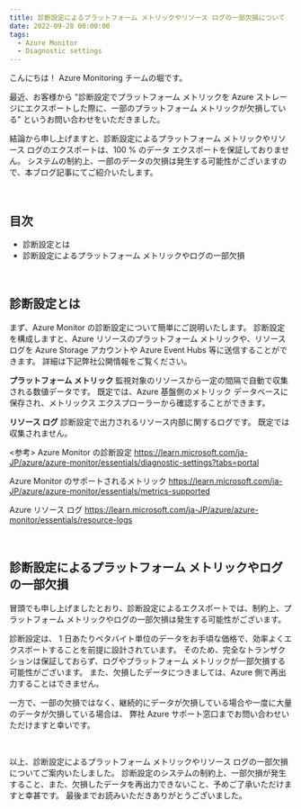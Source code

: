```yaml
---
title: 診断設定によるプラットフォーム メトリックやリソース ログの一部欠損について
date: 2022-09-28 00:00:00
tags:
  - Azure Monitor
  - Diagnostic settings
---
```


こんにちは！ Azure Monitoring チームの堀です。

最近、お客様から "診断設定でプラットフォーム メトリックを Azure ストレージにエクスポートした際に、一部のプラットフォーム メトリックが欠損している" というお問い合わせをいただきました。

結論から申し上げますと、診断設定によるプラットフォーム メトリックやリソース ログのエクスポートは、100 % のデータ エクスポートを保証しておりません。
システムの制約上、一部のデータの欠損は発生する可能性がございますので、本ブログ記事にてご紹介いたします。

<br>

<!-- more -->
## 目次
- 診断設定とは
- 診断設定によるプラットフォーム メトリックやログの一部欠損

<br>

## 診断設定とは
まず、Azure Monitor の診断設定について簡単にご説明いたします。
診断設定を構成しますと、Azure リソースのプラットフォーム メトリックや、リソース ログを Azure Storage アカウントや Azure Event Hubs 等に送信することができます。
詳細は下記弊社公開情報をご覧ください。

**プラットフォーム メトリック**
監視対象のリソースから一定の間隔で自動で収集される数値データです。
既定では、Azure 基盤側のメトリック データベースに保存され、メトリックス エクスプローラーから確認することができます。

**リソース ログ**
診断設定で出力されるリソース内部に関するログです。
既定では収集されません。

<参考>
Azure Monitor の診断設定
https://learn.microsoft.com/ja-JP/azure/azure-monitor/essentials/diagnostic-settings?tabs=portal

Azure Monitor のサポートされるメトリック
https://learn.microsoft.com/ja-JP/azure/azure-monitor/essentials/metrics-supported

Azure リソース ログ
https://learn.microsoft.com/ja-JP/azure/azure-monitor/essentials/resource-logs

<br>


## 診断設定によるプラットフォーム メトリックやログの一部欠損
冒頭でも申し上げましたとおり、診断設定によるエクスポートでは、制約上、プラットフォーム メトリックやログの一部欠損は発生する可能性がございます。

診断設定は、 1 日あたりペタバイト単位のデータをお手頃な価格で、効率よくエクスポートすることを前提に設計されています。
そのため、完全なトランザクションは保証しておらず、ログやプラットフォーム メトリックが一部欠損する可能性がございます。
また、欠損したデータにつきましては、Azure 側で再出力することはできません。

一方で、一部の欠損ではなく、継続的にデータが欠損している場合や一度に大量のデータが欠損している場合は、
弊社 Azure サポート窓口までお問い合わせいただけますと幸いです。

<br>

以上、診断設定によるプラットフォーム メトリックやリソース ログの一部欠損についてご案内いたしました。
診断設定のシステムの制約上、一部欠損が発生すること、また、欠損したデータを再出力できないこと、予めご了承いただけますと幸甚です。
最後までお読みいただきありがとうございました。
